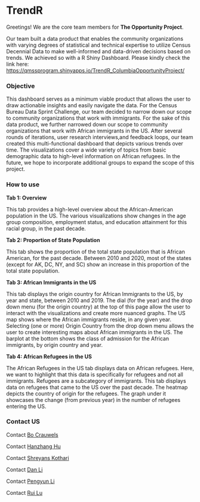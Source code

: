 # TrendR
Greetings! We are the core team members for **The Opportunity Project**.

Our team built a data product that enables the community organizations with varying degrees of statistical and technical expertise to utilize Census Decennial Data to make well-informed and data-driven decisions based on trends.
We achieved so with a R Shiny Dashboard.
Please kindly check the link here:
https://qmssprogram.shinyapps.io/TrendR_ColumbiaOpportunityProject/

### Objective
This dashboard serves as a minimum viable product that allows the user to draw actionable insights and easily navigate the data. For the Census Bureau Data Sprint Challenge, our team decided to narrow down our scope to community organizations that work with immigrants. For the sake of this data product, we further narrowed down our scope to community organizations that work with African immigrants in the US. After several rounds of iterations, user research interviews,and feedback loops, our team created this multi-functional dashboard that depicts various trends over time. The visualizations cover a wide variety of topics from basic demographic data to high-level information on African refugees. In the future, we hope to incorporate additional groups to expand the scope of this project.

### How to use
**Tab 1: Overview**

This tab provides a high-level overview about the African-American population in the US. The various visualizations show changes in the age group composition, employment status, and education attainment for this racial group, in the past decade.

**Tab 2: Proportion of State Population**

This tab shows the proportion of the total state population that is African American, for the past decade. Between 2010 and 2020, most of the states (except for AK, DC, NY, and SC) show an increase in this proportion of the total state population.

**Tab 3: African Immigrants in the US**

This tab displays the origin country for African Immigrants to the US, by year and state, between 2010 and 2019. The dial (for the year) and the drop down menu (for the origin country) at the top of this page allow the user to interact with the visualizations and create more nuanced graphs.
The US map shows where the African immigrants reside, in any given year. Selecting (one or more) Origin Country from the drop down menu allows the user to create interesting maps about African immigrants in the US.
The barplot at the bottom shows the class of admission for the African immigrants, by origin country and year.

**Tab 4: African Refugees in the US**

The African Refugees in the US tab displays data on African refugees. Here, we want to highlight that this data is specifically for refugees and not all immigrants. Refugees are a subcategory of immigrants. This tab displays data on refugees that came to the US over the past decade.
The heatmap depicts the country of origin for the refugees. The graph under it showcases the change (from previous year) in the number of refugees entering the US.

### Contact US

Contact [Bo Crauwels](https://www.linkedin.com/in/bo-crauwels-1381381ba/)

Contact [Hanzhang Hu](https://www.linkedin.com/in/hanzhang-hu-9a36701a0)

Contact [Shreyans Kothari](https://www.linkedin.com/in/shreyans-kothari/)

Contact [Dan Li](https://www.linkedin.com/in/jessica-li-43484095)

Contact [Pengyun Li](https://www.linkedin.com/in/pengyun-li/)

Contact [Rui Lu](https://www.linkedin.com/in/rui-lu-98765b19a/)
